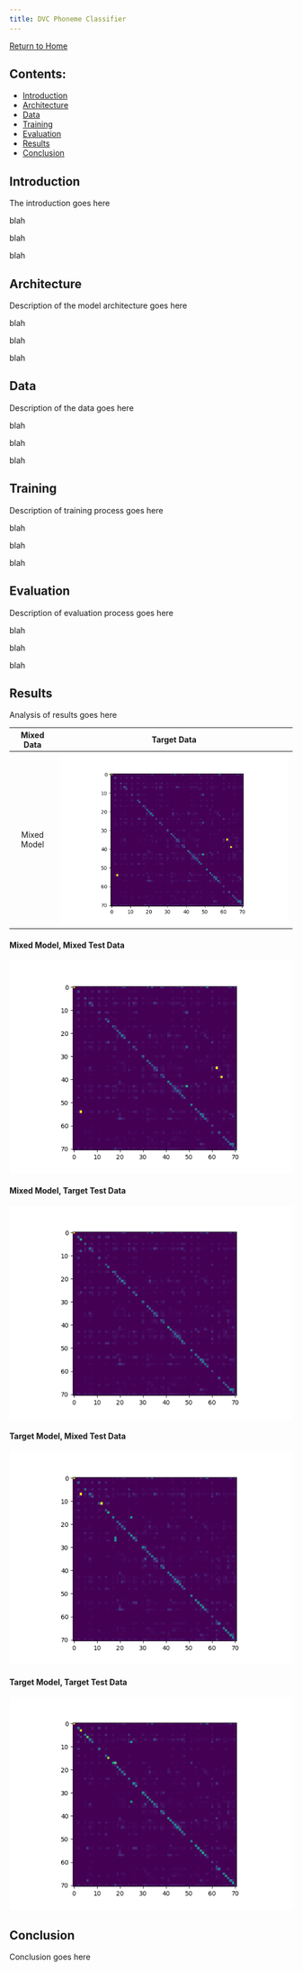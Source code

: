 ```yaml
---
title: DVC Phoneme Classifier
---
```

[Return to Home](index.md)
## Contents:
- [Introduction](#introduction)
- [Architecture](#architecture)
- [Data](#data)
- [Training](#training)
- [Evaluation](#evaluation)
- [Results](#results)
- [Conclusion](#conclusion)


## Introduction
The introduction goes here

blah

blah

blah

## Architecture
Description of the model architecture goes here

blah

blah

blah

## Data
Description of the data goes here

blah

blah

blah

## Training
Description of training process goes here

blah

blah

blah

## Evaluation
Description of evaluation process goes here

blah

blah

blah

## Results
Analysis of results goes here

| Mixed Data             |  Target Data
|:-------------------------:|:-------------------------:
Mixed Model|![alt text](test_results/mixedmodel-mixeddata/percent_confusion_matrix.png)  |  ![alt text](test_results/mixedmodel-targetdata/percent_confusion_matrix.png)

#### Mixed Model, Mixed Test Data
![alt text](test_results/mixedmodel-mixeddata/percent_confusion_matrix.png)

#### Mixed Model, Target Test Data
![alt text](test_results/mixedmodel-targetdata/percent_confusion_matrix.png)

#### Target Model, Mixed Test Data
![alt text](test_results/targetmodel-mixeddata/percent_confusion_matrix.png)

#### Target Model, Target Test Data
![alt text](test_results/targetmodel-targetdata/percent_confusion_matrix.png)

## Conclusion
Conclusion goes here
